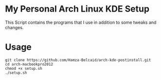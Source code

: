 # My Personal Arch Linux KDE Setup

This Script contains the programs that I use in addition to some tweaks and changes.

# Usage

```
git clone https://github.com/Hamza-Belcaid/arch-kde-postinstall.git
cd arch-macbookpro2012
chmod +x setup.sh
./setup.sh 
```
